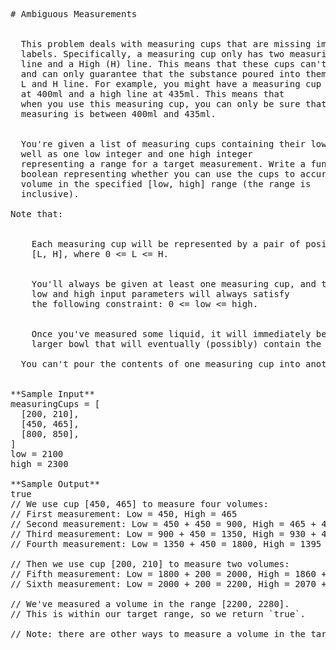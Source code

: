 <pre>
# Ambiguous Measurements


  This problem deals with measuring cups that are missing important measuring
  labels. Specifically, a measuring cup only has two measuring lines, a Low (L)
  line and a High (H) line. This means that these cups can't precisely measure
  and can only guarantee that the substance poured into them will be between the
  L and H line. For example, you might have a measuring cup that has a Low line
  at 400ml and a high line at 435ml. This means that
  when you use this measuring cup, you can only be sure that what you're
  measuring is between 400ml and 435ml.


  You're given a list of measuring cups containing their low and high lines as
  well as one low integer and one high integer
  representing a range for a target measurement. Write a function that returns a
  boolean representing whether you can use the cups to accurately measure a
  volume in the specified [low, high] range (the range is
  inclusive).

Note that:

  
    Each measuring cup will be represented by a pair of positive integers
    [L, H], where 0 <= L <= H.
  
  
    You'll always be given at least one measuring cup, and the
    low and high input parameters will always satisfy
    the following constraint: 0 <= low <= high.
  
  
    Once you've measured some liquid, it will immediately be transferred to a
    larger bowl that will eventually (possibly) contain the target measurement.
  
  You can't pour the contents of one measuring cup into another cup.


**Sample Input**
measuringCups = [
  [200, 210],
  [450, 465],
  [800, 850],
] 
low = 2100
high = 2300

**Sample Output**
true
// We use cup [450, 465] to measure four volumes:
// First measurement: Low = 450, High = 465
// Second measurement: Low = 450 + 450 = 900, High = 465 + 465 = 930
// Third measurement: Low = 900 + 450 = 1350, High = 930 + 465 = 1395
// Fourth measurement: Low = 1350 + 450 = 1800, High = 1395 + 465 = 1860

// Then we use cup [200, 210] to measure two volumes:
// Fifth measurement: Low = 1800 + 200 = 2000, High = 1860 + 210 = 2070
// Sixth measurement: Low = 2000 + 200 = 2200, High = 2070 + 210 = 2280

// We've measured a volume in the range [2200, 2280].
// This is within our target range, so we return `true`.

// Note: there are other ways to measure a volume in the target range.

</pre>